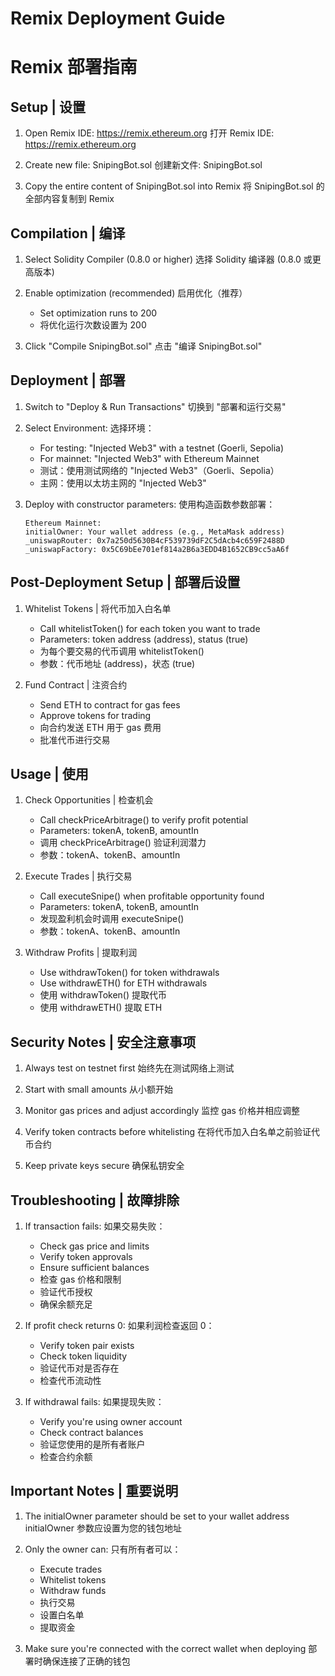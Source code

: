 # Remix Deployment Guide
# Remix 部署指南

## Setup | 设置

1. Open Remix IDE: https://remix.ethereum.org
   打开 Remix IDE: https://remix.ethereum.org

2. Create new file: SnipingBot.sol
   创建新文件: SnipingBot.sol

3. Copy the entire content of SnipingBot.sol into Remix
   将 SnipingBot.sol 的全部内容复制到 Remix

## Compilation | 编译

1. Select Solidity Compiler (0.8.0 or higher)
   选择 Solidity 编译器 (0.8.0 或更高版本)

2. Enable optimization (recommended)
   启用优化（推荐）
   - Set optimization runs to 200
   - 将优化运行次数设置为 200

3. Click "Compile SnipingBot.sol"
   点击 "编译 SnipingBot.sol"

## Deployment | 部署

1. Switch to "Deploy & Run Transactions"
   切换到 "部署和运行交易"

2. Select Environment:
   选择环境：
   - For testing: "Injected Web3" with a testnet (Goerli, Sepolia)
   - For mainnet: "Injected Web3" with Ethereum Mainnet
   - 测试：使用测试网络的 "Injected Web3"（Goerli、Sepolia）
   - 主网：使用以太坊主网的 "Injected Web3"

3. Deploy with constructor parameters:
   使用构造函数参数部署：
   ```
   Ethereum Mainnet:
   initialOwner: Your wallet address (e.g., MetaMask address)
   _uniswapRouter: 0x7a250d5630B4cF539739dF2C5dAcb4c659F2488D
   _uniswapFactory: 0x5C69bEe701ef814a2B6a3EDD4B1652CB9cc5aA6f
   ```

## Post-Deployment Setup | 部署后设置

1. Whitelist Tokens | 将代币加入白名单
   - Call whitelistToken() for each token you want to trade
   - Parameters: token address (address), status (true)
   - 为每个要交易的代币调用 whitelistToken()
   - 参数：代币地址 (address)，状态 (true)

2. Fund Contract | 注资合约
   - Send ETH to contract for gas fees
   - Approve tokens for trading
   - 向合约发送 ETH 用于 gas 费用
   - 批准代币进行交易

## Usage | 使用

1. Check Opportunities | 检查机会
   - Call checkPriceArbitrage() to verify profit potential
   - Parameters: tokenA, tokenB, amountIn
   - 调用 checkPriceArbitrage() 验证利润潜力
   - 参数：tokenA、tokenB、amountIn

2. Execute Trades | 执行交易
   - Call executeSnipe() when profitable opportunity found
   - Parameters: tokenA, tokenB, amountIn
   - 发现盈利机会时调用 executeSnipe()
   - 参数：tokenA、tokenB、amountIn

3. Withdraw Profits | 提取利润
   - Use withdrawToken() for token withdrawals
   - Use withdrawETH() for ETH withdrawals
   - 使用 withdrawToken() 提取代币
   - 使用 withdrawETH() 提取 ETH

## Security Notes | 安全注意事项

1. Always test on testnet first
   始终先在测试网络上测试

2. Start with small amounts
   从小额开始

3. Monitor gas prices and adjust accordingly
   监控 gas 价格并相应调整

4. Verify token contracts before whitelisting
   在将代币加入白名单之前验证代币合约

5. Keep private keys secure
   确保私钥安全

## Troubleshooting | 故障排除

1. If transaction fails:
   如果交易失败：
   - Check gas price and limits
   - Verify token approvals
   - Ensure sufficient balances
   - 检查 gas 价格和限制
   - 验证代币授权
   - 确保余额充足

2. If profit check returns 0:
   如果利润检查返回 0：
   - Verify token pair exists
   - Check token liquidity
   - 验证代币对是否存在
   - 检查代币流动性

3. If withdrawal fails:
   如果提现失败：
   - Verify you're using owner account
   - Check contract balances
   - 验证您使用的是所有者账户
   - 检查合约余额

## Important Notes | 重要说明

1. The initialOwner parameter should be set to your wallet address
   initialOwner 参数应设置为您的钱包地址

2. Only the owner can:
   只有所有者可以：
   - Execute trades
   - Whitelist tokens
   - Withdraw funds
   - 执行交易
   - 设置白名单
   - 提取资金

3. Make sure you're connected with the correct wallet when deploying
   部署时确保连接了正确的钱包
